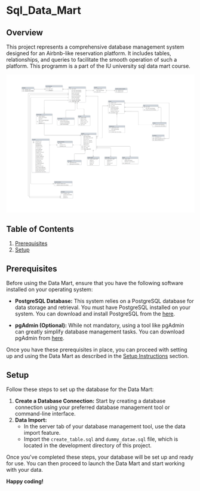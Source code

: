 # Sql_Data_Mart

## Overview
This project represents a comprehensive database management system designed for an Airbnb-like reservation platform. It includes tables, relationships, and queries to facilitate the smooth operation of such a platform.
This programm is a part of the IU university sql data mart course.

![ERM](Conception_Phase/Database%20ER%20diagram%20(crow's%20foot).png)

## Table of Contents 
1. [Prerequisites](#prerequisites)
2. [Setup](#setup)

## Prerequisites

Before using the Data Mart, ensure that you have the following software installed on your operating system:

- **PostgreSQL Database:** This system relies on a PostgreSQL database for data storage and retrieval. You must have PostgreSQL installed on your system. You can download and install PostgreSQL from the [here](https://www.postgresql.org/download/).

- **pgAdmin (Optional):** While not mandatory, using a tool like pgAdmin can greatly simplify database management tasks. You can download pgAdmin from [here](https://www.enterprisedb.com/downloads/postgres-postgresql-downloads).

Once you have these prerequisites in place, you can proceed with setting up and using the Data Mart as described in the [Setup Instructions](#setup) section.

## Setup

Follow these steps to set up the database for the Data Mart:

1. **Create a Database Connection:** Start by creating a database connection using your preferred database management tool or command-line interface.
2. **Data Import:**
   - In the server tab of your database management tool, use the data import feature.
   - Import the `create_table.sql` and `dummy_datae.sql`  file, which is located in the development directory of this project.

Once you've completed these steps, your database will be set up and ready for use. You can then proceed to launch the Data Mart and start working with your data.

**Happy coding!**
